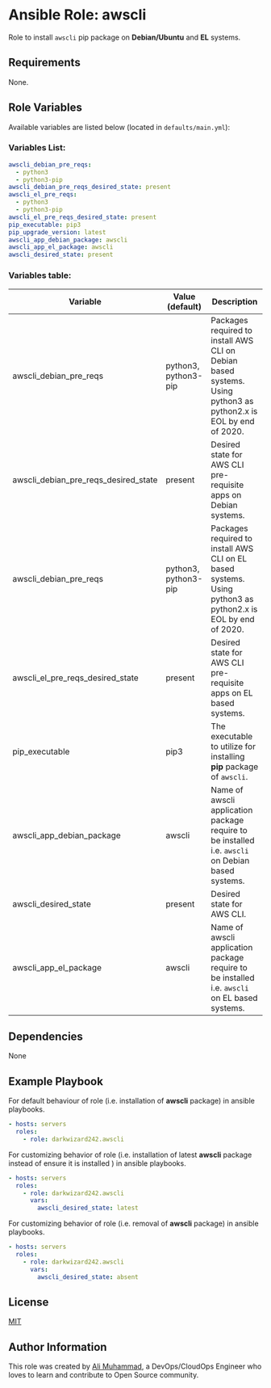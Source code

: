 # Ansible Role: awscli

Role to install `awscli` pip package on **Debian/Ubuntu** and **EL** systems.

## Requirements

None.

## Role Variables

Available variables are listed below (located in `defaults/main.yml`):

### Variables List:

```yaml
awscli_debian_pre_reqs:
  - python3
  - python3-pip
awscli_debian_pre_reqs_desired_state: present
awscli_el_pre_reqs:
  - python3
  - python3-pip
awscli_el_pre_reqs_desired_state: present
pip_executable: pip3
pip_upgrade_version: latest
awscli_app_debian_package: awscli
awscli_app_el_package: awscli
awscli_desired_state: present
```

### Variables table:

Variable                             | Value (default)      | Description
------------------------------------ | -------------------- | ---------------------------------------------------------------------------------------------------------------
awscli_debian_pre_reqs               | python3, python3-pip | Packages required to install AWS CLI on Debian based systems. Using python3 as python2.x is EOL by end of 2020.
awscli_debian_pre_reqs_desired_state | present              | Desired state for AWS CLI pre-requisite apps on Debian systems.
awscli_debian_pre_reqs               | python3, python3-pip | Packages required to install AWS CLI on EL based systems. Using python3 as python2.x is EOL by end of 2020.
awscli_el_pre_reqs_desired_state     | present              | Desired state for AWS CLI pre-requisite apps on EL based systems.
pip_executable                       | pip3                 | The executable to utilize for installing **pip** package of `awscli`.
awscli_app_debian_package            | awscli               | Name of awscli application package require to be installed i.e. `awscli` on Debian based systems.
awscli_desired_state                 | present              | Desired state for AWS CLI.
awscli_app_el_package                | awscli               | Name of awscli application package require to be installed i.e. `awscli` on EL based systems.

## Dependencies

None

## Example Playbook

For default behaviour of role (i.e. installation of **awscli** package) in ansible playbooks.

```yaml
- hosts: servers
  roles:
    - role: darkwizard242.awscli
```

For customizing behavior of role (i.e. installation of latest **awscli** package instead of ensure it is installed ) in ansible playbooks.

```yaml
- hosts: servers
  roles:
    - role: darkwizard242.awscli
      vars:
        awscli_desired_state: latest
```

For customizing behavior of role (i.e. removal of **awscli** package) in ansible playbooks.

```yaml
- hosts: servers
  roles:
    - role: darkwizard242.awscli
      vars:
        awscli_desired_state: absent
```

## License

[MIT](https://github.com/darkwizard242/ansible-role-awscli/blob/master/LICENSE)

## Author Information

This role was created by [Ali Muhammad](https://www.linkedin.com/in/ali-muhammad-759791130/), a DevOps/CloudOps Engineer who loves to learn and contribute to Open Source community.
